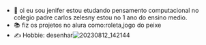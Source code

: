 - 👋 oi eu sou jenifer estou etudando pensamento computacional no colegio padre carlos zelesny estou no 1 ano do ensino medio.
- 📚 fiz os projetos no alura como:roleta,jogo do peixe
- ✍️ Hobbie: desenhar![20230812_142144](https://github.com/jeniferoliveira1/jeniferoliveira1/assets/138508368/62071690-0820-4c7e-a749-c5a524e089c1)
